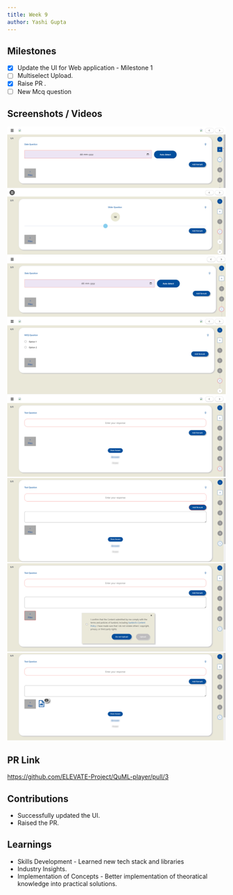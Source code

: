 ```yaml
---
title: Week 9
author: Yashi Gupta
---
```


## Milestones
- [x] Update the UI for Web application - Milestone 1
- [ ] Multiselect Upload.
- [x] Raise PR .
- [ ] New Mcq question

## Screenshots / Videos 
![Alt text](<../../../../../images/Screenshot 2023-09-03 220606.png>)
![Alt text](<../../../../../images/Screenshot 2023-09-03 220658.png>)
![Alt text](<../../../../../images/Screenshot 2023-09-03 220707.png>)
![Alt text](<../../../../../images/Screenshot 2023-09-03 220716.png>)
![Alt text](<../../../../../images/Screenshot 2023-09-03 220739.png>)
![Alt text](<../../../../../images/Screenshot 2023-09-03 220822.png>)
![Alt text](<../../../../../images/Screenshot 2023-09-03 220833.png>)
![Alt text](<../../../../../images/Screenshot 2023-09-03 220852.png>)

## PR Link
https://github.com/ELEVATE-Project/QuML-player/pull/3

## Contributions
- Successfully updated the UI.
- Raised the PR.

## Learnings
- Skills Development - Learned new tech stack and libraries
- Industry Insights.
- Implementation of Concepts - Better implementation of theoratical knowledge into practical     solutions.